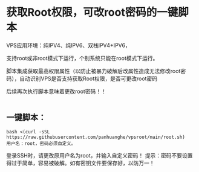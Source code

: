# 获取Root权限，可改root密码的一键脚本
VPS应用环境：纯IPV4、纯IPV6、双栈IPV4+IPV6，

支持root或非root模式下运行，个别系统只能在root模式下运行。

脚本集成获取最高权限属性（以防止被暴力破解后改属性造成无法修改root密码），自动识别VPS是否支持获取Root权限，是否可更改root密码

后续再次执行脚本意味着更改root密码！！
```

```
## 一键脚本：
```
bash <(curl -sSL https://raw.githubusercontent.com/panhuanghe/vpsroot/main/root.sh)
用户名：root，密码必须自定义。
```
登录SSH时，请更改原用户名为root，并输入自定义密码！
提示：密码不要设置得过于简单，容易被破解。如有密钥文件要保存好，以防万一！
